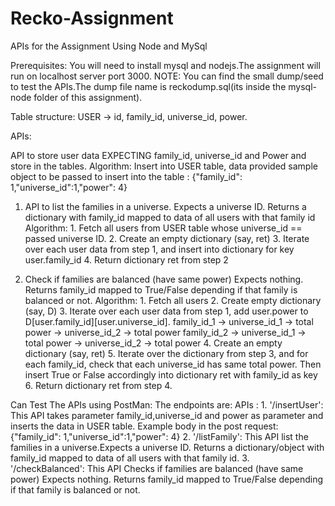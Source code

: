 # Recko-Assignment
APIs for the Assignment Using Node and MySql

Prerequisites: You will need to install mysql and nodejs.The assignment will run on localhost server port 3000.
NOTE: You can find the small dump/seed to test the APIs.The dump file name is reckodump.sql(its inside the mysql-node folder of this assignment).

Table structure:
USER -> id, family_id, universe_id, power.

APIs:

 API to store user data EXPECTING  family_id, universe_id and Power
 and store in the tables.
 Algorithm: Insert into USER table, data provided
 sample object to be passed to insert into the table : {"family_id": 1,"universe_id":1,"power": 4}
 1. API to list the families in a universe.
 Expects a universe ID. Returns a dictionary with family_id mapped to data
 of all users with that family id
 Algorithm: 1. Fetch all users from USER table whose universe_id == passed universe ID.
            2. Create an empty dictionary (say, ret)
            3. Iterate over each user data from step 1, and insert into
               dictionary for key user.family_id
            4. Return dictionary ret from step 2
  
 2. Check if families are balanced (have same power)
 Expects nothing. Returns family_id mapped to True/False depending if that
 family is balanced or not.
 Algorithm: 1. Fetch all users
            2. Create empty dictionary (say, D)
            3. Iterate over each user data from step 1, add user.power to D[user.family_id][user.universe_id].
family_id_1 -> universe_id_1 -> total power
            -> universe_id_2 -> total power
family_id_2 -> universe_id_1 -> total power
            -> universe_id_2 -> total power
            4. Create an empty dictionary (say, ret)
            5. Iterate over the dictionary from step 3, and for each
               family_id, check that each universe_id has same total power.
               Then insert True or False accordingly into dictionary ret with family_id as key
            6. Return dictionary ret from step 4.
            

Can Test The APIs using PostMan:
The endpoints are:
APIs : 1. '/insertUser': This API takes parameter family_id,universe_id and power as parameter and inserts the data in USER table.
Example body in the post request: {"family_id": 1,"universe_id":1,"power": 4}
2. '/listFamily': This API list the families in a universe.Expects a universe ID. Returns a dictionary/object with family_id mapped to data of all users with that family id.
3. '/checkBalanced': This API Checks if families are balanced (have same power)
 Expects nothing. Returns family_id mapped to True/False depending if that
 family is balanced or not.
